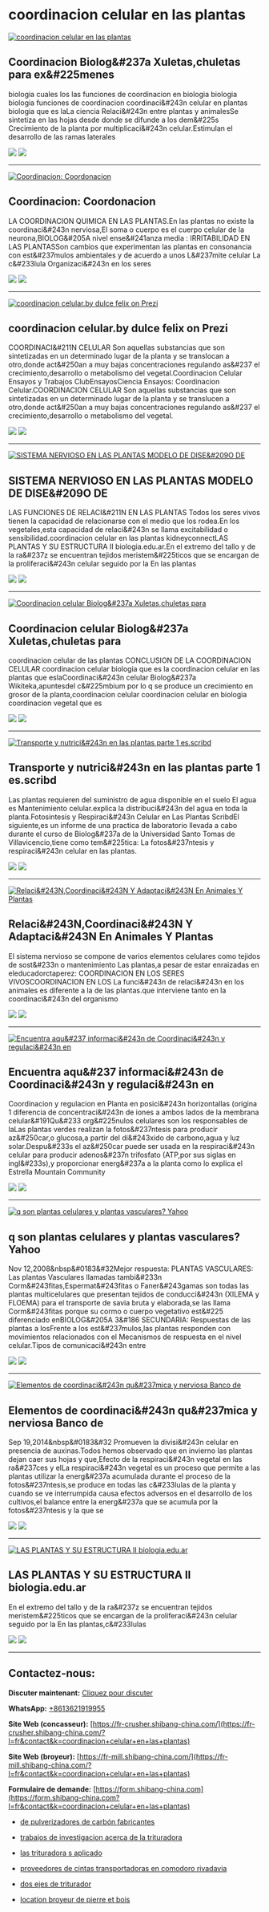 # coordinacion celular en las plantas

<a href="https://swt.shibang-china.com/?l=fr&img&k=coordinacion+celular+en+las+plantas" target="_blank">![coordinacion celular en las plantas](http://static.shibang-china.com/all-800x300/789.jpg)</a>

## Coordinacion Biolog&#237a Xuletas,chuletas para ex&#225menes
biologia cuales los las funciones de coordinacion en biologia biologia biologia funciones de coordinacion coordinaci&#243n celular en plantas biologia que es laLa ciencia Relaci&#243n entre plantas y animalesSe sintetiza en las hojas desde donde se difunde a los dem&#225s Crecimiento de la planta por multiplicaci&#243n celular.Estimulan el desarrollo de las ramas laterales


<a href="https://whatsapp.shibangsoft.com/WhatsApp.php" target="_blank" title="WhatsApp">![](http://static.shibang-china.com/icon/whatsapp.png)</a> <a href="https://swt.shibang-china.com/?l=fr&icon&k=coordinacion+celular+en+las+plantas" target="_blank">![](http://static.shibang-china.com/icon/chat-fr.png)</a>

---

<a href="https://swt.shibang-china.com/?l=fr&img&k=coordinacion+celular+en+las+plantas" target="_blank">![Coordinacion: Coordonacion](http://static.shibang-china.com/all-800x300/1020.jpg)</a>

## Coordinacion: Coordonacion
LA COORDINACION QUIMICA EN LAS PLANTAS.En las plantas no existe la coordinaci&#243n nerviosa,El soma o cuerpo es el cuerpo celular de la neurona,BIOLOG&#205A nivel ense&#241anza media : IRRITABILIDAD EN LAS PLANTASSon cambios que experimentan las plantas en consonancia con est&#237mulos ambientales y de acuerdo a unos L&#237mite celular La c&#233lula Organizaci&#243n en los seres


<a href="https://whatsapp.shibangsoft.com/WhatsApp.php" target="_blank" title="WhatsApp">![](http://static.shibang-china.com/icon/whatsapp.png)</a> <a href="https://swt.shibang-china.com/?l=fr&icon&k=coordinacion+celular+en+las+plantas" target="_blank">![](http://static.shibang-china.com/icon/chat-fr.png)</a>

---

<a href="https://swt.shibang-china.com/?l=fr&img&k=coordinacion+celular+en+las+plantas" target="_blank">![coordinacion celular.by dulce felix on Prezi](http://static.shibang-china.com/all-800x300/88.jpg)</a>

## coordinacion celular.by dulce felix on Prezi
COORDINACI&#211N CELULAR Son aquellas substancias que son sintetizadas en un determinado lugar de la planta y se translocan a otro,donde act&#250an a muy bajas concentraciones regulando as&#237 el crecimiento,desarrollo o metabolismo del vegetal.Coordinacion Celular Ensayos y Trabajos ClubEnsayosCiencia Ensayos: Coordinacion Celular.COORDINACION CELULAR Son aquellas substancias que son sintetizadas en un determinado lugar de la planta y se translucen a otro,donde act&#250an a muy bajas concentraciones regulando as&#237 el crecimiento,desarrollo o metabolismo del vegetal.


<a href="https://whatsapp.shibangsoft.com/WhatsApp.php" target="_blank" title="WhatsApp">![](http://static.shibang-china.com/icon/whatsapp.png)</a> <a href="https://swt.shibang-china.com/?l=fr&icon&k=coordinacion+celular+en+las+plantas" target="_blank">![](http://static.shibang-china.com/icon/chat-fr.png)</a>

---

<a href="https://swt.shibang-china.com/?l=fr&img&k=coordinacion+celular+en+las+plantas" target="_blank">![SISTEMA NERVIOSO EN LAS PLANTAS MODELO DE DISE&#209O DE](http://static.shibang-china.com/all-800x300/707.jpg)</a>

## SISTEMA NERVIOSO EN LAS PLANTAS MODELO DE DISE&#209O DE
LAS FUNCIONES DE RELACI&#211N EN LAS PLANTAS Todos los seres vivos tienen la capacidad de relacionarse con el medio que los rodea.En los vegetales,esta capacidad de relaci&#243n se llama excitabilidad o sensibilidad.coordinacion celular en las plantas kidneyconnectLAS PLANTAS Y SU ESTRUCTURA II biologia.edu.ar.En el extremo del tallo y de la ra&#237z se encuentran tejidos meristem&#225ticos que se encargan de la proliferaci&#243n celular seguido por la En las plantas


<a href="https://whatsapp.shibangsoft.com/WhatsApp.php" target="_blank" title="WhatsApp">![](http://static.shibang-china.com/icon/whatsapp.png)</a> <a href="https://swt.shibang-china.com/?l=fr&icon&k=coordinacion+celular+en+las+plantas" target="_blank">![](http://static.shibang-china.com/icon/chat-fr.png)</a>

---

<a href="https://swt.shibang-china.com/?l=fr&img&k=coordinacion+celular+en+las+plantas" target="_blank">![Coordinacion celular Biolog&#237a Xuletas,chuletas para](http://static.shibang-china.com/all-800x300/460.jpg)</a>

## Coordinacion celular Biolog&#237a Xuletas,chuletas para
coordinacion celular de las plantas CONCLUSION DE LA COORDINACION CELULAR coordinacion celular biologia que es la coordinacion celular en las plantas que eslaCoordinaci&#243n celular Biolog&#237a Wikiteka,apuntesdel c&#225mbium por lo q se produce un crecimiento en grosor de la planta,coordinacion celular coordinacion celular en biologia coordinacion vegetal que es


<a href="https://whatsapp.shibangsoft.com/WhatsApp.php" target="_blank" title="WhatsApp">![](http://static.shibang-china.com/icon/whatsapp.png)</a> <a href="https://swt.shibang-china.com/?l=fr&icon&k=coordinacion+celular+en+las+plantas" target="_blank">![](http://static.shibang-china.com/icon/chat-fr.png)</a>

---

<a href="https://swt.shibang-china.com/?l=fr&img&k=coordinacion+celular+en+las+plantas" target="_blank">![Transporte y nutrici&#243n en las plantas parte 1 es.scribd](http://static.shibang-china.com/all-800x300/1374.jpg)</a>

## Transporte y nutrici&#243n en las plantas parte 1 es.scribd
Las plantas requieren del suministro de agua disponible en el suelo El agua es Mantenimiento celular.explica la distribuci&#243n del agua en toda la planta.Fotosintesis y Respiraci&#243n Celular en Las Plantas ScribdEl siguiente,es un informe de una practica de laboratorio llevada a cabo durante el curso de Biolog&#237a de la Universidad Santo Tomas de Villavicencio,tiene como tem&#225tica: La fotos&#237ntesis y respiraci&#243n celular en las plantas.


<a href="https://whatsapp.shibangsoft.com/WhatsApp.php" target="_blank" title="WhatsApp">![](http://static.shibang-china.com/icon/whatsapp.png)</a> <a href="https://swt.shibang-china.com/?l=fr&icon&k=coordinacion+celular+en+las+plantas" target="_blank">![](http://static.shibang-china.com/icon/chat-fr.png)</a>

---

<a href="https://swt.shibang-china.com/?l=fr&img&k=coordinacion+celular+en+las+plantas" target="_blank">![Relaci&#243N,Coordinaci&#243N Y Adaptaci&#243N En Animales Y Plantas](http://static.shibang-china.com/all-800x300/1113.jpg)</a>

## Relaci&#243N,Coordinaci&#243N Y Adaptaci&#243N En Animales Y Plantas
El sistema nervioso se compone de varios elementos celulares como tejidos de sost&#233n o mantenimiento Las plantas,a pesar de estar enraizadas en eleducadorctaperez: COORDINACION EN LOS SERES VIVOSCOORDINACION EN LOS La funci&#243n de relaci&#243n en los animales es diferente a la de las plantas.que interviene tanto en la coordinaci&#243n del organismo


<a href="https://whatsapp.shibangsoft.com/WhatsApp.php" target="_blank" title="WhatsApp">![](http://static.shibang-china.com/icon/whatsapp.png)</a> <a href="https://swt.shibang-china.com/?l=fr&icon&k=coordinacion+celular+en+las+plantas" target="_blank">![](http://static.shibang-china.com/icon/chat-fr.png)</a>

---

<a href="https://swt.shibang-china.com/?l=fr&img&k=coordinacion+celular+en+las+plantas" target="_blank">![Encuentra aqu&#237 informaci&#243n de Coordinaci&#243n y regulaci&#243n en](http://static.shibang-china.com/all-800x300/460.jpg)</a>

## Encuentra aqu&#237 informaci&#243n de Coordinaci&#243n y regulaci&#243n en
Coordinacion y regulacion en Planta en posici&#243n horizontallas (origina 1 diferencia de concentraci&#243n de iones a ambos lados de la membrana celular&#191Qu&#233 org&#225nulos celulares son los responsables de laLas plantas verdes realizan la fotos&#237ntesis para producir az&#250car,o glucosa,a partir del di&#243xido de carbono,agua y luz solar.Despu&#233s el az&#250car puede ser usada en la respiraci&#243n celular para producir adenos&#237n trifosfato (ATP,por sus siglas en ingl&#233s),y proporcionar energ&#237a a la planta como lo explica el Estrella Mountain Community


<a href="https://whatsapp.shibangsoft.com/WhatsApp.php" target="_blank" title="WhatsApp">![](http://static.shibang-china.com/icon/whatsapp.png)</a> <a href="https://swt.shibang-china.com/?l=fr&icon&k=coordinacion+celular+en+las+plantas" target="_blank">![](http://static.shibang-china.com/icon/chat-fr.png)</a>

---

<a href="https://swt.shibang-china.com/?l=fr&img&k=coordinacion+celular+en+las+plantas" target="_blank">![q son plantas celulares y plantas vasculares? Yahoo](http://static.shibang-china.com/all-800x300/1251.jpg)</a>

## q son plantas celulares y plantas vasculares? Yahoo
Nov 12,2008&nbsp&#0183&#32Mejor respuesta: PLANTAS VASCULARES: Las plantas Vasculares llamadas tambi&#233n Corm&#243fitas,Espermat&#243fitas o Faner&#243gamas son todas las plantas multicelulares que presentan tejidos de conducci&#243n (XILEMA y FLOEMA) para el transporte de savia bruta y elaborada,se las llama Corm&#243fitas porque su cormo o cuerpo vegetativo est&#225 diferenciado enBIOLOG&#205A 3&#186 SECUNDARIA: Respuestas de las plantas a losFrente a los est&#237mulos,las plantas responden con movimientos relacionados con el Mecanismos de respuesta en el nivel celular.Tipos de comunicaci&#243n entre


<a href="https://whatsapp.shibangsoft.com/WhatsApp.php" target="_blank" title="WhatsApp">![](http://static.shibang-china.com/icon/whatsapp.png)</a> <a href="https://swt.shibang-china.com/?l=fr&icon&k=coordinacion+celular+en+las+plantas" target="_blank">![](http://static.shibang-china.com/icon/chat-fr.png)</a>

---

<a href="https://swt.shibang-china.com/?l=fr&img&k=coordinacion+celular+en+las+plantas" target="_blank">![Elementos de coordinaci&#243n qu&#237mica y nerviosa Banco de](http://static.shibang-china.com/all-800x300/1020.jpg)</a>

## Elementos de coordinaci&#243n qu&#237mica y nerviosa Banco de
Sep 19,2014&nbsp&#0183&#32 Promueven la divisi&#243n celular en presencia de auxinas.Todos hemos observado que en invierno las plantas dejan caer sus hojas y que,Efecto de la respiraci&#243n vegetal en las ra&#237ces y elLa respiraci&#243n vegetal es un proceso que permite a las plantas utilizar la energ&#237a acumulada durante el proceso de la fotos&#237ntesis,se produce en todas las c&#233lulas de la planta y cuando se ve interrumpida causa efectos adversos en el desarrollo de los cultivos,el balance entre la energ&#237a que se acumula por la fotos&#237ntesis y la que se


<a href="https://whatsapp.shibangsoft.com/WhatsApp.php" target="_blank" title="WhatsApp">![](http://static.shibang-china.com/icon/whatsapp.png)</a> <a href="https://swt.shibang-china.com/?l=fr&icon&k=coordinacion+celular+en+las+plantas" target="_blank">![](http://static.shibang-china.com/icon/chat-fr.png)</a>

---

<a href="https://swt.shibang-china.com/?l=fr&img&k=coordinacion+celular+en+las+plantas" target="_blank">![LAS PLANTAS Y SU ESTRUCTURA II biologia.edu.ar](http://static.shibang-china.com/all-800x300/713.jpg)</a>

## LAS PLANTAS Y SU ESTRUCTURA II biologia.edu.ar
En el extremo del tallo y de la ra&#237z se encuentran tejidos meristem&#225ticos que se encargan de la proliferaci&#243n celular seguido por la En las plantas,c&#233lulas

<a href="https://whatsapp.shibangsoft.com/WhatsApp.php" target="_blank" title="WhatsApp">![](http://static.shibang-china.com/icon/whatsapp.png)</a> <a href="https://swt.shibang-china.com/?l=fr&icon&k=coordinacion+celular+en+las+plantas" target="_blank">![](http://static.shibang-china.com/icon/chat-fr.png)</a>

---
## Contactez-nous:

**Discuter maintenant:** [Cliquez pour discuter](https://swt.shibang-china.com?l=fr&contact&k=coordinacion+celular+en+las+plantas)

**WhatsApp:**  [+8613621919955](https://whatsapp.shibangsoft.com/WhatsApp.php)

**Site Web (concasseur):** [https://fr-crusher.shibang-china.com/](https://fr-crusher.shibang-china.com/?l=fr&contact&k=coordinacion+celular+en+las+plantas)

**Site Web (broyeur):** [https://fr-mill.shibang-china.com/](https://fr-mill.shibang-china.com/?l=fr&contact&k=coordinacion+celular+en+las+plantas)

**Formulaire de demande:** [https://form.shibang-china.com](https://form.shibang-china.com?l=fr&contact&k=coordinacion+celular+en+las+plantas)

* [de pulverizadores de carbón fabricantes](../62/de%20pulverizadores%20de%20carb%C3%B3n%20fabricantes.md)

* [trabajos de investigacion acerca de la trituradora](../62/trabajos%20de%20investigacion%20acerca%20de%20la%20trituradora.md)

* [las trituradora s aplicado](../63/las%20trituradora%20s%20aplicado.md)

* [proveedores de cintas transportadoras en comodoro rivadavia](../64/proveedores%20de%20cintas%20transportadoras%20en%20comodoro%20rivadavia.md)

* [dos ejes de triturador](../63/dos%20ejes%20de%20triturador.md)

* [location broyeur de pierre et bois](../65/location%20broyeur%20de%20pierre%20et%20bois.md)
